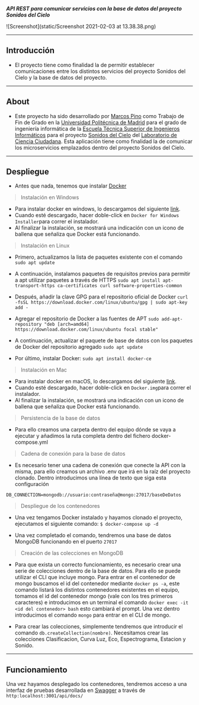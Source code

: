   ***API REST para comunicar servicios con la base de datos del proyecto Sonidos del Cielo***

![Screenshot](static/Screenshot 2021-02-03 at 13.38.38.png)

---

## Introducción

- El proyecto tiene como finalidad la de permitir establecer comunicaciones entre los distintos servicios del proyecto Sonidos del Cielo y la base de datos del proyecto.

---

## About

- Este proyecto ha sido desarrollado por [Marcos Pino](https://www.linkedin.com/in/marcos-pino-gamazo-800b4261/) como Trabajo de Fin de Grado en la [Universidad Politécnica de Madrid](https://www.upm.es/) para el grado de ingeniería informática de la [Escuela Técnica Superior de Ingenieros Informáticos](https://www.fi.upm.es) para el proyecto [Sonidos del Cielo](http://sonidosdelcielo.org/) del [Laboratorio de Ciencia Ciudadana](https://cslab-upm.github.io/index.html). Esta aplicación tiene como finalidad la de comunicar los microservicios emplazados dentro del proyecto Sonidos del Cielo.

---

## Despliegue

- Antes que nada, tenemos que instalar [Docker](https://www.docker.com)

> Instalación en Windows

- Para instalar docker en windows, lo descargamos del siguiente [link](https://hub.docker.com/editions/community/docker-ce-desktop-windows/). 
- Cuando esté descargado, hacer doble-click en ``Docker for Windows Installer``para correr el instalador. 
- Al finalizar la instalación, se mostrará una indicación con un icono de ballena que señaliza que Docker está funcionando.

> Instalación en Linux

- Primero, actualizamos la lista de paquetes existente con el comando ``sudo apt update``
- A continuación, instalamos paquetes de requisitos previos para permitir a apt utilizar paquetes a través de HTTPS ``sudo apt install apt-transport-https ca-certificates curl software-properties-common``

- Después, añadir la clave GPG para el repositorio oficial de Docker ``curl -fsSL https://download.docker.com/linux/ubuntu/gpg | sudo apt-key add -``
- Agregar el repositorio de Docker a las fuentes de APT ``sudo add-apt-repository "deb [arch=amd64] https://download.docker.com/linux/ubuntu focal stable"
``
- A continuación, actualizar el paquete de base de datos con los paquetes de Docker del repositorio agregado ``sudo apt update``
- Por último, instalar Docker: ``sudo apt install docker-ce``

>Instalación en Mac

- Para instalar docker en macOS, lo descargamos del siguiente [link](https://hub.docker.com/editions/community/docker-ce-desktop-mac/). 
- Cuando esté descargado, hacer doble-click en ``Docker.img``para correr el instalador. 
- Al finalizar la instalación, se mostrará una indicación con un icono de ballena que señaliza que Docker está funcionando.

> Persistencia de la base de datos

- Para ello creamos una carpeta dentro del equipo dónde se vaya a ejecutar y añadimos la ruta completa dentro del fichero docker-compose.yml

> Cadena de conexión para la base de datos

- Es necesario tener una cadena de conexión que conecte la API con la misma, para ello creamos un archivo .env que irá en la raíz del proyecto clonado. Dentro introducimos una línea de texto que siga esta configuración

``DB_CONNECTION=mongodb://usuario:contraseña@mongo:27017/baseDeDatos``

> Despliegue de los contenedores

- Una vez tengamos Docker instalado y hayamos clonado el proyecto, ejecutamos el siguiente comando:
```$ docker-compose up -d``` 

- Una vez completado el comando, tendremos una base de datos MongoDB funcionando en el puerto ``27017``

> Creación de las colecciones en MongoDB

- Para que exista un correcto funcionamiento, es necesario crear una serie de colecciones dentro de la base de datos. Para ello se puede utilizar el CLI que incluye mongo. Para entrar en el contenedor de mongo buscamos el id del contenedor mediante ``docker ps -a``, este comando listará los distintos contenedores existentes en el equipo, tomamos el id del contenedor mongo (vale con los tres primeros caracteres) e introducimos en un terminal el comando ``docker exec -it <id del contenedor> bash`` esto cambiará el prompt. Una vez dentro introducimos el comando ``mongo`` para entrar en el CLI de mongo.

- Para crear las colecciones, simplemente tendremos que introducir el comando ``db.createCollection(nombre)``. Necesitamos crear las colecciones Clasificacion, Curva Luz, Eco, Espectrograma, Estacion y Sonido. 

---

## Funcionamiento

Una vez hayamos desplegado los contenedores, tendremos acceso a una interfaz de pruebas desarrollada en [Swagger](https://swagger.io) a través
 de ```http:localhost:3001/api/docs/``` 
